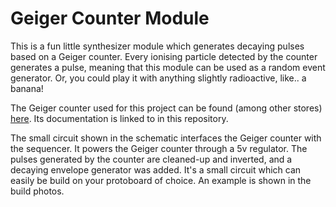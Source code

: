 # Geiger Counter Module
This is a fun little synthesizer module which generates decaying pulses based on a Geiger counter. Every ionising particle detected by the counter generates a pulse, meaning that this module can be used as a random event generator. Or, you could play it with anything slightly radioactive, like.. a banana!

The Geiger counter used for this project can be found (among other stores) [here](https://www.aliexpress.com/item/4001260288440.html?spm=a2g0s.9042311.0.0.7cb84c4d6dqwrG).
Its documentation is linked to in this repository.

The small circuit shown in the schematic interfaces the Geiger counter with the sequencer. It powers the Geiger counter through a 5v regulator. The pulses generated by the counter are cleaned-up and inverted, and a decaying envelope generator was added. It's a small circuit which can easily be build on your protoboard of choice. An example is shown in the build photos.
